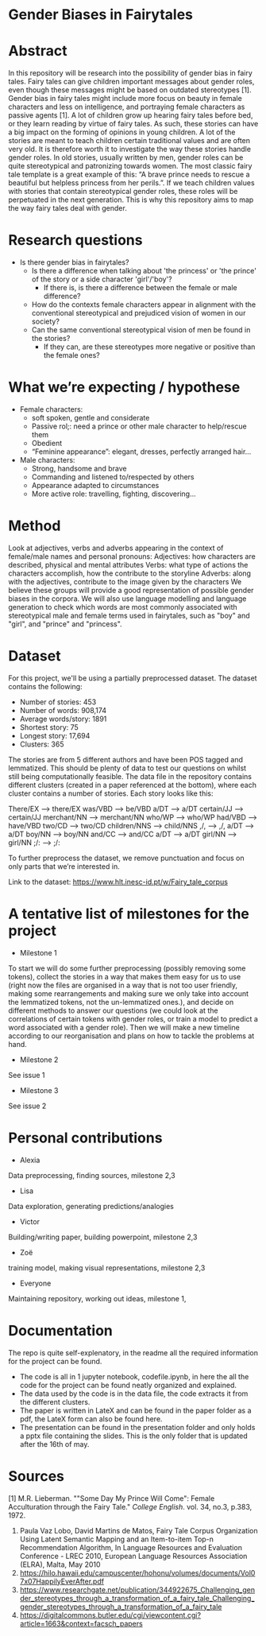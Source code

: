 # Gender Biases in Fairytales 

# Abstract

In this repository will be research into the possibility of gender bias in fairy tales. Fairy tales can give children important messages about gender roles, even though these messages might be based on outdated stereotypes [1]. Gender bias in fairy tales might include more focus on beauty in female characters and less on intelligence, and portraying female characters as passive agents [1]. A lot of children grow up hearing fairy tales before bed, or they learn reading by virtue of fairy tales. As such, these stories can have a big impact on the forming of opinions in young children. A lot of the stories are meant to teach children certain traditional values and are often very old. It is therefore worth it to investigate the way these stories handle gender roles. In old stories, usually written by men, gender roles can be quite stereotypical and patronizing towards women. The most classic fairy tale template is a great example of this: “A brave prince needs to rescue a beautiful but helpless princess from her perils.”. If we teach children values with stories that contain stereotypical gender roles, these roles will be perpetuated in the next generation. This is why this repository aims to map the way fairy tales deal with gender. 

# Research questions

* Is there gender bias in fairytales?  
	* Is there a difference when talking about 'the princess' or 'the prince' of the story or a side character 'girl'/'boy'?
		* If there is, is there a difference between the female or male difference?
	* How do the contexts female characters appear in alignment with the conventional stereotypical and prejudiced vision of women in our society?
	* Can the same conventional stereotypical vision of men be found in the stories?
		* If they can, are these stereotypes more negative or positive than the female ones? 

# What we’re expecting / hypothese 
* Female characters: 
	* soft spoken, gentle and considerate
	* Passive rol;: need a prince or other male character to help/rescue them
	* Obedient 
	* “Feminine appearance”: elegant, dresses, perfectly arranged hair…
* Male characters: 
	* Strong, handsome and brave
	* Commanding and listened to/respected by others
	* Appearance adapted to circumstances
	* More active role: travelling, fighting, discovering...

# Method
Look at adjectives, verbs and adverbs appearing in the context of female/male names and personal pronouns:
Adjectives: how characters are described, physical and mental attributes
Verbs: what type of actions the characters accomplish, how the contribute to the storyline
Adverbs: along with the adjectives, contribute to the image given by the characters 
We believe these groups will provide a good representation of possible gender biases in the corpora.
We will also use language modelling and language generation to check which words are most commonly associated with stereotypical male and female terms used in fairytales, such as "boy" and "girl", and "prince" and "princess".

# Dataset
For this project, we'll be using a partially preprocessed dataset. The dataset contains the following: 

* Number of stories: 453
* Number of words: 908,174
* Average words/story: 1891
* Shortest story: 75
* Longest story: 17,694
* Clusters: 365

The stories are from 5 different authors and have been POS tagged and lemmatized. This should be plenty of data to test our questions on whilst still being computationally feasible. The data file in the repository contains different clusters (created in a paper referenced at the bottom), where each cluster contains a number of stories. Each story looks like this:

There/EX --> there/EX
was/VBD --> be/VBD
a/DT --> a/DT
certain/JJ --> certain/JJ
merchant/NN --> merchant/NN
who/WP --> who/WP
had/VBD --> have/VBD
two/CD --> two/CD
children/NNS --> child/NNS
,/, --> ,/,
a/DT --> a/DT
boy/NN --> boy/NN
and/CC --> and/CC
a/DT --> a/DT
girl/NN --> girl/NN
;/: --> ;/:

To further preprocess the dataset, we remove punctuation and focus on only parts that we’re interested in. 

Link to the dataset: https://www.hlt.inesc-id.pt/w/Fairy_tale_corpus

# A tentative list of milestones for the project

* Milestone 1

To start we will do some further preprocessing (possibly removing some tokens), collect the stories in a way that makes them easy for us to use (right now the files are organised in a way that is not too user friendly, making some rearrangements and making sure we only take into account the lemmatized tokens, not the un-lemmatized ones.), and decide on different methods to answer our questions (we could look at the correlations of certain tokens with gender roles, or train a model to predict a word associated with a gender role).
Then we will make a new timeline according to our reorganisation and plans on how to tackle the problems at hand.

* Milestone 2

See issue 1

* Milestone 3

See issue 2


# Personal contributions

* Alexia

Data preprocessing, finding sources, milestone 2,3

* Lisa 

Data exploration, generating predictions/analogies 

* Victor 

Building/writing paper, building powerpoint, milestone 2,3

* Zoë

training model, making visual representations, milestone 2,3

* Everyone

Maintaining repository, working out ideas, milestone 1, 



# Documentation

The repo is quite self-explenatory, in the readme all the required information for the project can be found. 
* The code is all in 1 jupyter notebook, codefile.ipynb, in here the all the code for the project can be found neatly organized and explained.
* The data used by the code is in the data file, the code extracts it from the different clusters.
* The paper is written in LateX and can be found in the paper folder as a pdf, the LateX form can also be found here.
* The presentation can be found in the presentation folder and only holds a pptx file containing the slides. This is the only folder that is updated after the 16th of may.

# Sources

[1] M.R. Lieberman. ""Some Day My Prince Will Come": Female Acculturation through the Fairy Tale." _College English_. vol. 34, no.3, p.383, 1972. 

1. Paula Vaz Lobo, David Martins de Matos, Fairy Tale Corpus Organization Using Latent Semantic Mapping and an Item-to-item Top-n Recommendation Algorithm, In Language Resources and Evaluation Conference - LREC 2010, European Language Resources Association (ELRA), Malta, May 2010 
2. https://hilo.hawaii.edu/campuscenter/hohonu/volumes/documents/Vol07x07HappilyEverAfter.pdf
3. https://www.researchgate.net/publication/344922675_Challenging_gender_stereotypes_through_a_transformation_of_a_fairy_tale_Challenging_gender_stereotypes_through_a_transformation_of_a_fairy_tale
4. https://digitalcommons.butler.edu/cgi/viewcontent.cgi?article=1663&context=facsch_papers
 

